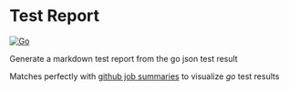 # Test Report

[![Go](https://github.com/becheran/go-testreport/actions/workflows/go.yml/badge.svg)](https://github.com/becheran/go-testreport/actions/workflows/go.yml)

Generate a markdown test report from the go json test result

Matches perfectly with [github job summaries](https://github.blog/2022-05-09-supercharging-github-actions-with-job-summaries/) to visualize *go* test results
